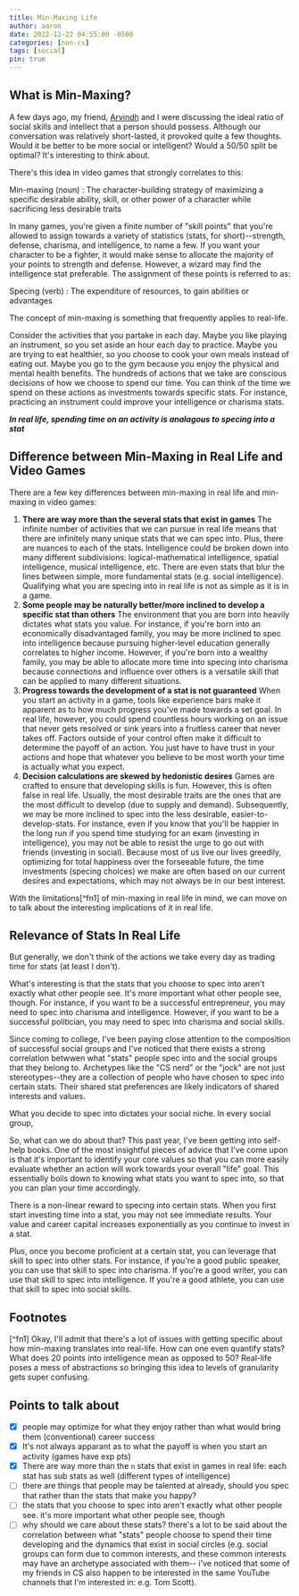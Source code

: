 ```yaml
---
title: Min-Maxing Life
author: aaron
date: 2022-12-22 04:55:00 -0500
categories: [non-cs]
tags: [social]
pin: true
---
```


## What is Min-Maxing?
A few days ago, my friend, [Arvindh](https://arvindh-manian.github.io/ "Arvindh's Blog") and I were discussing the ideal ratio of social skills and intellect that a person should possess. Although our conversation was relatively short-lasted, it provoked quite a few thoughts. Would it be better to be more social or intelligent? Would a 50/50 split be optimal? It's interesting to think about.

There's this idea in video games that strongly correlates to this:

Min-maxing (noun)
: The character-building strategy of maximizing a specific desirable ability, skill, or other power of a character while sacrificing less desirable traits

In many games, you're given a finite number of "skill points" that you're allowed to assign towards a variety of statistics (stats, for short)--strength, defense, charisma, and intelligence, to name a few. If you want your character to be a fighter, it would make sense to allocate the majority of your points to strength and defense. However, a wizard may find the intelligence stat preferable. The assignment of these points is referred to as:

Specing (verb)
: The expenditure of resources, to gain abilities or advantages

The concept of min-maxing is something that frequently applies to real-life.

Consider the activities that you partake in each day. Maybe you like playing an instrument, so you set aside an hour each day to practice. Maybe you are trying to eat healthier, so you choose to cook your own meals instead of eating out. Maybe you go to the gym because you enjoy the physical and mental health benefits. The hundreds of actions that we take are conscious decisions of how we choose to spend our time. You can think of the time we spend on these actions as investments towards specific stats. For instance, practicing an instrument could improve your intelligence or charisma stats.

**_In real life, spending time on an activity is analagous to specing into a stat_**

## Difference between Min-Maxing in Real Life and Video Games

There are a few key differences between min-maxing in real life and min-maxing in video games:

1. **There are way more than the several stats that exist in games**
   The infinite number of activities that we can pursue in real life means that there are infinitely many unique stats that we can spec into. Plus, there are nuances to each of the stats. Intelligence could be broken down into many different subdivisions: logical-mathematical intelligence, spatial intelligence, musical intelligence, etc. There are even stats that blur the lines between simple, more fundamental stats (e.g. social intelligence). Qualifying what you are specing into in real life is not as simple as it is in a game.
2. **Some people may be naturally better/more inclined to develop a specific stat than others**
   The environment that you are born into heavily dictates what stats you value. For instance, if you're born into an economically disadvantaged family, you may be more inclined to spec into intelligence because pursuing higher-level education generally correlates to higher income. However, if you're born into a wealthy family, you may be able to allocate more time into specing into charisma because connections and influence over others is a versatile skill that can be applied to many different situations.
3. **Progress towards the development of a stat is not guaranteed**
   When you start an activity in a game, tools like experience bars make it apparent as to how much progress you've made towards a set goal. In real life, however, you could spend countless hours working on an issue that never gets resolved or sink years into a fruitless career that never takes off. Factors outside of your control often make it difficult to determine the payoff of an action. You just have to have trust in your actions and hope that whatever you believe to be most worth your time is actually what you expect.
4. **Decision calculations are skewed by hedonistic desires**
   Games are crafted to ensure that developing skills is fun. However, this is often false in real life. Usually, the most desirable traits are the ones that are the most difficult to develop (due to supply and demand). Subsequently, we may be more inclined to spec into the less desirable, easier-to-develop-stats. For instance, even if you know that you'll be happier in the long run if you spend time studying for an exam (investing in intelligence), you may not be able to resist the urge to go out with friends (investing in social). Because most of us live our lives greedily, optimizing for total happiness over the forseeable future, the time investments (specing choices) we make are often based on our current desires and expectations, which may not always be in our best interest.

With the limitations[^fn1] of min-maxing in real life in mind, we can move on to talk about the interesting implications of it in real life.  


## Relevance of Stats In Real Life

But generally, we don't think of the actions we take every day as trading time for stats (at least I don't). 

What's interesting is that the stats that you choose to spec into aren't exactly what other people see. It's more important what other people see, though. For instance, if you want to be a successful entrepreneur, you may need to spec into charisma and intelligence. However, if you want to be a successful politician, you may need to spec into charisma and social skills.

Since coming to college, I've been paying close attention to the composition of successful social groups and I've noticed that there exists a strong correlation betwwen what "stats" people spec into and the social groups that they belong to. Archetypes like the "CS nerd" or the "jock" are not just stereotypes--they are a collection of people who have chosen to spec into certain stats. Their shared stat preferences are likely indicators of shared interests and values.

What you decide to spec into dictates your social niche. In every social group, 

So, what can we do about that? This past year, I've been getting into self-help books. One of the most insightful pieces of advice that I've come upon is that it's important to identify your core values so that you can more easily evaluate whether an action will work towards your overall "life" goal. This essentially boils down to knowing what stats you want to spec into, so that you can plan your time accordingly.

There is a non-linear reward to specing into certain stats. When you first start investing time into a stat, you may not see immediate results. Your value and career capital increases exponentially as you continue to invest in a stat.

Plus, once you become proficient at a certain stat, you can leverage that skill to spec into other stats. For instance, if you're a good public speaker, you can use that skill to spec into charisma. If you're a good writer, you can use that skill to spec into intelligence. If you're a good athlete, you can use that skill to spec into social skills.


## Footnotes

[^fn1] Okay, I'll admit that there's a lot of issues with getting specific about how min-maxing translates into real-life. How can one even quantify stats? What does 20 points into intelligence mean as opposed to 50? Real-life poses a mess of abstractions so bringing this idea to levels of granularity gets super confusing.



## Points to talk about
- [X] people may optimize for what they enjoy rather than what would bring them (conventional) career success
- [X] It's not always apparant as to what the payoff is when you start an activity (games have exp pts)
- [X] There are way more than the `n` stats that exist in games in real life: each stat has sub stats as well (different types of intelligence)
- [ ] there are things that people may be talented at already, should you spec that rather than the stats that make you happy?
- [ ] the stats that you choose to spec into aren't exactly what other people see. it's more important what other people see, though
- [ ] why should we care about these stats? there's a lot to be said about the correlation between what "stats" people choose to spend their time developing and the dynamics that exist in social circles (e.g. social groups can form due to common interests, and these common interests may have an archetype associated with them-- i've noticed that some of my friends in CS also happen to be interested in the same YouTube channels that I'm interested in: e.g. Tom Scott).